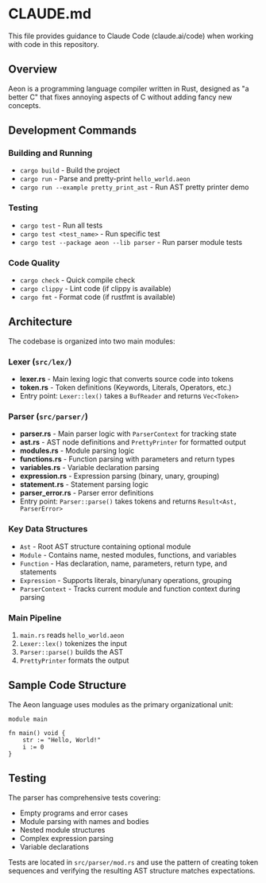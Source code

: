 # CLAUDE.md

This file provides guidance to Claude Code (claude.ai/code) when working with code in this repository.

## Overview

Aeon is a programming language compiler written in Rust, designed as "a better C" that fixes annoying aspects of C without adding fancy new concepts.

## Development Commands

### Building and Running
- `cargo build` - Build the project
- `cargo run` - Parse and pretty-print `hello_world.aeon`
- `cargo run --example pretty_print_ast` - Run AST pretty printer demo

### Testing
- `cargo test` - Run all tests
- `cargo test <test_name>` - Run specific test
- `cargo test --package aeon --lib parser` - Run parser module tests

### Code Quality
- `cargo check` - Quick compile check
- `cargo clippy` - Lint code (if clippy is available)
- `cargo fmt` - Format code (if rustfmt is available)

## Architecture

The codebase is organized into two main modules:

### Lexer (`src/lex/`)
- **lexer.rs** - Main lexing logic that converts source code into tokens
- **token.rs** - Token definitions (Keywords, Literals, Operators, etc.)
- Entry point: `Lexer::lex()` takes a `BufReader` and returns `Vec<Token>`

### Parser (`src/parser/`)
- **parser.rs** - Main parser logic with `ParserContext` for tracking state
- **ast.rs** - AST node definitions and `PrettyPrinter` for formatted output
- **modules.rs** - Module parsing logic
- **functions.rs** - Function parsing with parameters and return types
- **variables.rs** - Variable declaration parsing
- **expression.rs** - Expression parsing (binary, unary, grouping)
- **statement.rs** - Statement parsing logic
- **parser_error.rs** - Parser error definitions
- Entry point: `Parser::parse()` takes tokens and returns `Result<Ast, ParserError>`

### Key Data Structures
- `Ast` - Root AST structure containing optional module
- `Module` - Contains name, nested modules, functions, and variables
- `Function` - Has declaration, name, parameters, return type, and statements
- `Expression` - Supports literals, binary/unary operations, grouping
- `ParserContext` - Tracks current module and function context during parsing

### Main Pipeline
1. `main.rs` reads `hello_world.aeon`
2. `Lexer::lex()` tokenizes the input
3. `Parser::parse()` builds the AST
4. `PrettyPrinter` formats the output

## Sample Code Structure

The Aeon language uses modules as the primary organizational unit:

```aeon
module main

fn main() void {
    str := "Hello, World!"
    i := 0
}
```

## Testing

The parser has comprehensive tests covering:
- Empty programs and error cases
- Module parsing with names and bodies
- Nested module structures
- Complex expression parsing
- Variable declarations

Tests are located in `src/parser/mod.rs` and use the pattern of creating token sequences and verifying the resulting AST structure matches expectations.
